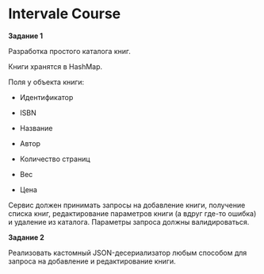 # Intervale Course
**Задание 1**

Разработка простого каталога книг.


Книги хранятся в HashMap.

Поля у объекта книги:

- Идентификатор

- ISBN

- Название

- Автор

- Количество страниц

- Вес

- Цена

Сервис должен принимать запросы на добавление книги, получение списка книг, редактирование параметров книги (а вдруг где-то ошибка) и удаление из каталога.
Параметры запроса должны валидироваться.

**Задание 2**

Реализовать кастомный JSON-десериализатор любым способом для запроса на добавление и редактирование книги.